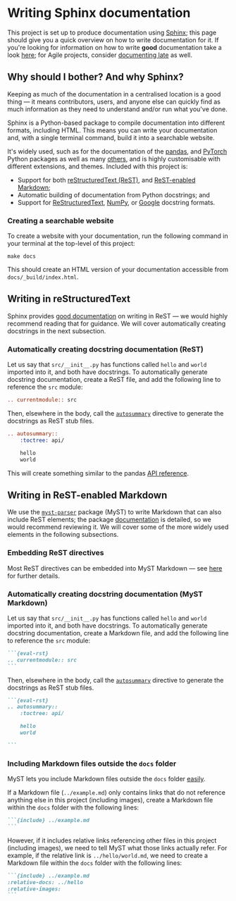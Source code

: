 # Writing Sphinx documentation

This project is set up to produce documentation using [Sphinx][sphinx]; this page should give you a quick overview on
how to write documentation for it. If you're looking for information on how to write **good** documentation take a look
[here][writethedocs]; for Agile projects, consider [documenting late][agilemodeling] as well.

## Why should I bother? And why Sphinx?

Keeping as much of the documentation in a centralised location is a good thing — it means contributors, users, and
anyone else can quickly find as much information as they need to understand and/or run what you've done.

Sphinx is a Python-based package to compile documentation into different formats, including HTML. This means you can
write your documentation and, with a single terminal command, build it into a searchable website.

It's widely used, such as for the documentation of the [pandas][pandas], and [PyTorch][pytorch] Python packages as well
as many [others][sphinx-examples], and is highly customisable with different extensions, and themes. Included with this
project is:

- Support for both [reStructuredText (ReST)][rest], and [ReST-enabled Markdown][myst];
- Automatic building of documentation from Python docstrings; and
- Support for [ReStructuredText][docstring-rst], [NumPy][docstring-numpy], or [Google][docstring-google] docstring
  formats.

### Creating a searchable website

To create a website with your documentation, run the following command in your terminal at the top-level of this
project:

```shell
make docs
```

This should create an HTML version of your documentation accessible from `docs/_build/index.html`.

## Writing in reStructuredText

Sphinx provides [good documentation][sphinx-rst] on writing in ReST — we would highly recommend reading that for
guidance. We will cover automatically creating docstrings in the next subsection.

### Automatically creating docstring documentation (ReST)

Let us say that `src/__init__.py` has functions called `hello` and `world` imported into it, and both have docstrings.
To automatically generate docstring documentation, create a ReST file, and add the following line to reference the
`src` module:

```rest
.. currentmodule:: src
```

Then, elsewhere in the body, call the [`autosummary`][sphinx-autosummary] directive to generate the docstrings as ReST
stub files.

```rest
.. autosummary::
    :toctree: api/

    hello
    world

```

This will create something similar to the pandas [API reference][pandas-api-reference].

## Writing in ReST-enabled Markdown

We use the [`myst-parser`][myst] package (MyST) to write Markdown that can also include ReST elements; the package
[documentation][myst] is detailed, so we would recommend reviewing it. We will cover some of the more widely used
elements in the following subsections.

### Embedding ReST directives

Most ReST directives can be embedded into MyST Markdown — see [here][myst-rst-directives] for further details.

### Automatically creating docstring documentation (MyST Markdown)

Let us say that `src/__init__.py` has functions called `hello` and `world` imported into it, and both have docstrings.
To automatically generate docstring documentation, create a Markdown file, and add the following line to reference the
`src` module:

````md
```{eval-rst}
.. currentmodule:: src
```
````

Then, elsewhere in the body, call the [`autosummary`][sphinx-autosummary] directive to generate the docstrings as ReST
stub files.

````md
```{eval-rst}
.. autosummary::
    :toctree: api/

    hello
    world

```
````

### Including Markdown files outside the `docs` folder

MyST lets you include Markdown files outside the `docs` folder [easily][myst-include].

If a Markdown file (`../example.md`) only contains links that do not reference anything else in this project (including
images), create a Markdown file within the `docs` folder with the following lines:

````md
```{include} ../example.md
```
````

However, if it includes relative links referencing other files in this project (including images), we need to tell MyST
what those links actually refer. For example, if the relative link is `../hello/world.md`, we need to create a Markdown
file within the `docs` folder with the following lines:

````md
```{include} ../example.md
:relative-docs: ../hello
:relative-images:
```
````

[agilemodeling]: http://agilemodeling.com/essays/documentLate.htm
[docstring-google]: http://google.github.io/styleguide/pyguide.html#38-comments-and-docstrings
[docstring-numpy]: https://numpydoc.readthedocs.io/en/latest/format.html
[docstring-rst]: https://www.python.org/dev/peps/pep-0287/
[myst]: https://myst-parser.readthedocs.io/
[myst-include]: https://myst-parser.readthedocs.io/en/latest/using/howto.html#include-a-file-from-outside-the-docs-folder-like-readme-md
[myst-rst-directives]: https://myst-parser.readthedocs.io/en/latest/using/syntax.html#directives-a-block-level-extension-point
[pandas]: https://pandas.pydata.org/docs/
[pandas-api-reference]: https://pandas.pydata.org/docs/reference/index.html
[pytorch]: https://pytorch.org/docs/stable/index.html
[rest]: https://docutils.readthedocs.io/en/sphinx-docs/user/rst/quickstart.html
[sphinx]: https://www.sphinx-doc.org/
[sphinx-autosummary]: https://www.sphinx-doc.org/en/master/usage/extensions/autosummary.html
[sphinx-examples]: https://www.sphinx-doc.org/en/master/examples.html
[sphinx-rst]: https://www.sphinx-doc.org/en/master/usage/restructuredtext/index.html
[writethedocs]: https://www.writethedocs.org/guide/writing/beginners-guide-to-docs/
